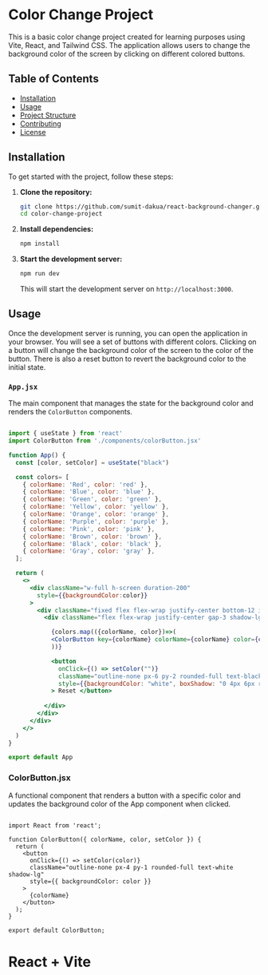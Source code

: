 
# Color Change Project

This is a basic color change project created for learning purposes using Vite, React, and Tailwind CSS. The application allows users to change the background color of the screen by clicking on different colored buttons.

## Table of Contents

- [Installation](#installation)
- [Usage](#usage)
- [Project Structure](#project-structure)
- [Contributing](#contributing)
- [License](#license)

## Installation

To get started with the project, follow these steps:

1. **Clone the repository:**
    ```sh
    git clone https://github.com/sumit-dakua/react-background-changer.git
    cd color-change-project
    ```

2. **Install dependencies:**
    ```sh
    npm install
    ```

3. **Start the development server:**
    ```sh
    npm run dev
    ```

    This will start the development server on `http://localhost:3000`.

## Usage

Once the development server is running, you can open the application in your browser. You will see a set of buttons with different colors. Clicking on a button will change the background color of the screen to the color of the button. There is also a reset button to revert the background color to the initial state.

### `App.jsx`

The main component that manages the state for the background color and renders the `ColorButton` components.

```jsx

import { useState } from 'react'
import ColorButton from './components/colorButton.jsx'

function App() {
  const [color, setColor] = useState("black")

  const colors= [
    { colorName: 'Red', color: 'red' },
    { colorName: 'Blue', color: 'blue' },
    { colorName: 'Green', color: 'green' },
    { colorName: 'Yellow', color: 'yellow' },
    { colorName: 'Orange', color: 'orange' },
    { colorName: 'Purple', color: 'purple' },
    { colorName: 'Pink', color: 'pink' },
    { colorName: 'Brown', color: 'brown' },
    { colorName: 'Black', color: 'black' },
    { colorName: 'Gray', color: 'gray' },
  ];

  return (
    <>
      <div className="w-full h-screen duration-200"
        style={{backgroundColor:color}}
      >
        <div className="fixed flex flex-wrap justify-center bottom-12 inset-x-0 px-2 "> 
          <div className="flex flex-wrap justify-center gap-3 shadow-lg bg-white px-3 py-2 rounded-3xl"> 

            {colors.map(({colorName, color})=>(
            <ColorButton key={colorName} colorName={colorName} color={color} setColor={setColor}/>
            ))}

            <button
              onClick={() => setColor("")}
              className="outline-none px-6 py-2 rounded-full text-black font-bold border-2 border-gray-300"
              style={{backgroundColor: "white", boxShadow: "0 4px 6px rgba(0, 0, 0, 0.1), 0 10px 20px rgba(0, 0, 0, 0.1)"}}
            > Reset </button>
             
          </div>
        </div>
      </div>
    </>
  )
}

export default App

```
### ColorButton.jsx

A functional component that renders a button with a specific color and updates the background color of the App component when clicked.

```

import React from 'react';

function ColorButton({ colorName, color, setColor }) {
  return (
    <button
      onClick={() => setColor(color)}
      className="outline-none px-4 py-1 rounded-full text-white shadow-lg"
      style={{ backgroundColor: color }}
    >
      {colorName}
    </button>
  );
}

export default ColorButton;
```



# React + Vite


